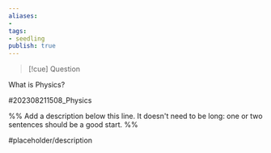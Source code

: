 ```yaml
---
aliases: 
- 
tags:
- seedling
publish: true
---
```

>[!cue] Question

What is Physics?

#202308211508_Physics

%% Add a description below this line. It doesn't need to be long: one or two sentences should be a good start. %%

#placeholder/description 
